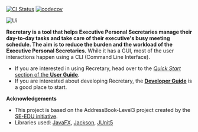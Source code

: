 
[![CI Status](https://github.com/AY2021S1-CS2103T-W16-1/tp/workflows/Java%20CI/badge.svg)](https://github.com/AY2021S1-CS2103T-W16-1/tp/actions)
[![codecov](https://codecov.io/gh/AY2021S1-CS2103T-W16-1/tp/branch/master/graph/badge.svg)](https://codecov.io/gh/AY2021S1-CS2103T-W16-1/tp)

![Ui](images/Ui.png)

**Recretary is a tool that helps Executive Personal Secretaries manage their day-to-day tasks and take care of their executive's busy meeting schedule. The aim is to reduce the burden and the workload of the Executive Personal Secretaries.** While it has a GUI, most of the user interactions happen using a CLI (Command Line Interface).

* If you are interested in using Recretary, head over to the [_Quick Start_ section of the **User Guide**](UserGuide.html#quick-start).
* If you are interested about developing Recretary, the [**Developer Guide**](DeveloperGuide.html) is a good place to start.


**Acknowledgements**
* This project is based on the AddressBook-Level3 project created by the [SE-EDU initiative](https://se-education.org).
* Libraries used: [JavaFX](https://openjfx.io/), [Jackson](https://github.com/FasterXML/jackson), [JUnit5](https://github.com/junit-team/junit5)

